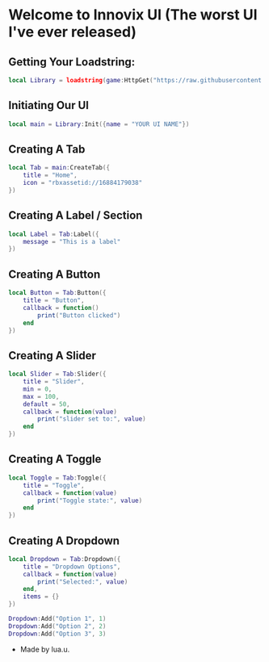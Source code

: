 # Welcome to Innovix UI (The worst UI I've ever released)

## Getting Your Loadstring:

```lua
local Library = loadstring(game:HttpGet("https://raw.githubusercontent.com/ialwaysw1n/InnovixUI/main/InnovixUI-Library/main/source.lua"))()
```


## Initiating Our UI

```lua
local main = Library:Init({name = "YOUR UI NAME"})
```

## Creating A Tab

```lua
local Tab = main:CreateTab({
    title = "Home",
    icon = "rbxassetid://16884179038"
})
```


## Creating A Label / Section

```lua
local Label = Tab:Label({
    message = "This is a label"
})
```


## Creating A Button

```lua
local Button = Tab:Button({
    title = "Button",
    callback = function()
        print("Button clicked")
    end
})
```


## Creating A Slider

```lua
local Slider = Tab:Slider({
    title = "Slider",
    min = 0,
    max = 100,
    default = 50,
    callback = function(value)
        print("slider set to:", value)
    end
})
```


## Creating A Toggle

```lua
local Toggle = Tab:Toggle({
    title = "Toggle",
    callback = function(value)
        print("Toggle state:", value)
    end
})
```


## Creating A Dropdown

```lua
local Dropdown = Tab:Dropdown({
    title = "Dropdown Options",
    callback = function(value)
        print("Selected:", value)
    end,
    items = {}
})

Dropdown:Add("Option 1", 1)
Dropdown:Add("Option 2", 2)
Dropdown:Add("Option 3", 3)
```



- Made by lua.u.
